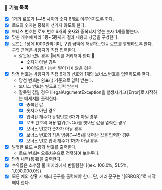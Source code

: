 ### 🚀 기능 목록
- [x] 1개의 로또가 1~45 사이의 숫자 6개로 이루어지도록 한다.
- [x] 로또의 숫자는 중복이 생기지 않도록 한다.
- [x] 보너스 번호는 로또 번호 6개의 숫자와 중복되지 않는 숫자 1개를 뽑는다.
- [x] 맞춘 개수에 따라 1등~5등까지 결과 내용과 상금을 구성한다.
- [x] 로또는 1장에 1000원씩이며, 구입 금액에 해당하는만큼 로또를 발행하도록 한다. 구입 금액은 사용자가 직접 입력한다.
  - 잘못된 값일 경우 🐞예외를 처리해야 한다.🐞
    - 숫자가 아닐 경우
    - 1000으로 나누어 떨어지지 않을 경우
- [x] 당첨 번호는 사용자가 직접 6개의 번호와 1개의 보너스 번호를 입력하도록 한다.
  - 당첨 번호는 쉼표(,) 기준으로 입력 받는다.
  - 보너스 번호는 별도로 입력 받는다
  - 잘못된 값일 경우 IllegalArgumentException을 발생시키고 [Error]로 시작하는 메세지를 출력한다.
    - [x] 중복된 값
    - [x] 숫자가 아닌 경우
    - [x] 입력된 개수가 당첨번호 6개가 아닐 경우
    - [x] 로또 번호의 허용 범위(1~45)를 벗어난 값을 입력한 경우
    - [x] 보너스 번호가 숫자가 아닐 경우
    - [x] 보너스 번호의 허용 범위(1~45)를 벗어난 값을 입력한 경우
    - [x] 보너스 번호 입력 개수가 1개가 아닐 경우
- [x] 발행한 로또 수량과 번호를 출력한다.
  - 로또 번호는 오름차순으로 정렬하여 보여준다.
- [x] 당첨 내역(통계)을 출력한다.
- [x] 수익률은 소수점 둘때 자리에서 반올림한다((ex. 100.0%, 51.5%, 1,000,000.0%)
- [x] 모든 예외 상황 시 에러 문구를 출력해야 한다. 단, 에러 문구는 "[ERROR]"로 시작해야 한다.

